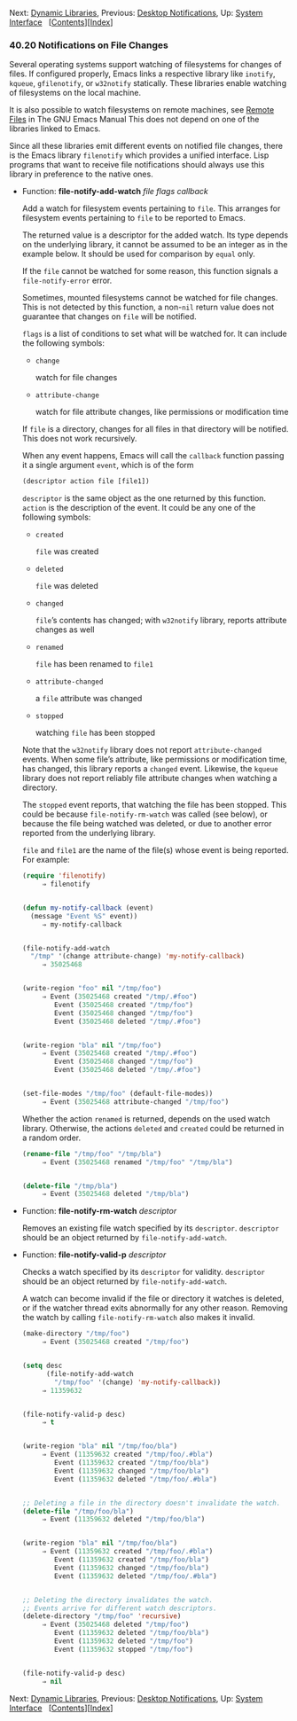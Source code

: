 

Next: [Dynamic Libraries](Dynamic-Libraries.html), Previous: [Desktop Notifications](Desktop-Notifications.html), Up: [System Interface](System-Interface.html)   \[[Contents](index.html#SEC_Contents "Table of contents")]\[[Index](Index.html "Index")]

### 40.20 Notifications on File Changes

Several operating systems support watching of filesystems for changes of files. If configured properly, Emacs links a respective library like `inotify`, `kqueue`, `gfilenotify`, or `w32notify` statically. These libraries enable watching of filesystems on the local machine.

It is also possible to watch filesystems on remote machines, see [Remote Files](https://www.gnu.org/software/emacs/manual/html_node/emacs/Remote-Files.html#Remote-Files) in The GNU Emacs Manual This does not depend on one of the libraries linked to Emacs.

Since all these libraries emit different events on notified file changes, there is the Emacs library `filenotify` which provides a unified interface. Lisp programs that want to receive file notifications should always use this library in preference to the native ones.

*   Function: **file-notify-add-watch** *file flags callback*

    Add a watch for filesystem events pertaining to `file`. This arranges for filesystem events pertaining to `file` to be reported to Emacs.

    The returned value is a descriptor for the added watch. Its type depends on the underlying library, it cannot be assumed to be an integer as in the example below. It should be used for comparison by `equal` only.

    If the `file` cannot be watched for some reason, this function signals a `file-notify-error` error.

    Sometimes, mounted filesystems cannot be watched for file changes. This is not detected by this function, a non-`nil` return value does not guarantee that changes on `file` will be notified.

    `flags` is a list of conditions to set what will be watched for. It can include the following symbols:

    *   `change`

        watch for file changes

    *   `attribute-change`

        watch for file attribute changes, like permissions or modification time

    If `file` is a directory, changes for all files in that directory will be notified. This does not work recursively.

    When any event happens, Emacs will call the `callback` function passing it a single argument `event`, which is of the form

    ```lisp
    (descriptor action file [file1])
    ```

    `descriptor` is the same object as the one returned by this function. `action` is the description of the event. It could be any one of the following symbols:

    *   `created`

        `file` was created

    *   `deleted`

        `file` was deleted

    *   `changed`

        `file`’s contents has changed; with `w32notify` library, reports attribute changes as well

    *   `renamed`

        `file` has been renamed to `file1`

    *   `attribute-changed`

        a `file` attribute was changed

    *   `stopped`

        watching `file` has been stopped

    Note that the `w32notify` library does not report `attribute-changed` events. When some file’s attribute, like permissions or modification time, has changed, this library reports a `changed` event. Likewise, the `kqueue` library does not report reliably file attribute changes when watching a directory.

    The `stopped` event reports, that watching the file has been stopped. This could be because `file-notify-rm-watch` was called (see below), or because the file being watched was deleted, or due to another error reported from the underlying library.

    `file` and `file1` are the name of the file(s) whose event is being reported. For example:

    ```lisp
    (require 'filenotify)
         ⇒ filenotify
    ```

    ```lisp
    ```

    ```lisp
    (defun my-notify-callback (event)
      (message "Event %S" event))
         ⇒ my-notify-callback
    ```

    ```lisp
    ```

    ```lisp
    (file-notify-add-watch
      "/tmp" '(change attribute-change) 'my-notify-callback)
         ⇒ 35025468
    ```

    ```lisp
    ```

    ```lisp
    (write-region "foo" nil "/tmp/foo")
         ⇒ Event (35025468 created "/tmp/.#foo")
            Event (35025468 created "/tmp/foo")
            Event (35025468 changed "/tmp/foo")
            Event (35025468 deleted "/tmp/.#foo")
    ```

    ```lisp
    ```

    ```lisp
    (write-region "bla" nil "/tmp/foo")
         ⇒ Event (35025468 created "/tmp/.#foo")
            Event (35025468 changed "/tmp/foo")
            Event (35025468 deleted "/tmp/.#foo")
    ```

    ```lisp
    ```

    ```lisp
    (set-file-modes "/tmp/foo" (default-file-modes))
         ⇒ Event (35025468 attribute-changed "/tmp/foo")
    ```

    Whether the action `renamed` is returned, depends on the used watch library. Otherwise, the actions `deleted` and `created` could be returned in a random order.

    ```lisp
    (rename-file "/tmp/foo" "/tmp/bla")
         ⇒ Event (35025468 renamed "/tmp/foo" "/tmp/bla")
    ```

    ```lisp
    ```

    ```lisp
    (delete-file "/tmp/bla")
         ⇒ Event (35025468 deleted "/tmp/bla")
    ```

<!---->

*   Function: **file-notify-rm-watch** *descriptor*

    Removes an existing file watch specified by its `descriptor`. `descriptor` should be an object returned by `file-notify-add-watch`.

<!---->

*   Function: **file-notify-valid-p** *descriptor*

    Checks a watch specified by its `descriptor` for validity. `descriptor` should be an object returned by `file-notify-add-watch`.

    A watch can become invalid if the file or directory it watches is deleted, or if the watcher thread exits abnormally for any other reason. Removing the watch by calling `file-notify-rm-watch` also makes it invalid.

    ```lisp
    (make-directory "/tmp/foo")
         ⇒ Event (35025468 created "/tmp/foo")
    ```

    ```lisp
    ```

    ```lisp
    (setq desc
          (file-notify-add-watch
            "/tmp/foo" '(change) 'my-notify-callback))
         ⇒ 11359632
    ```

    ```lisp
    ```

    ```lisp
    (file-notify-valid-p desc)
         ⇒ t
    ```

    ```lisp
    ```

    ```lisp
    (write-region "bla" nil "/tmp/foo/bla")
         ⇒ Event (11359632 created "/tmp/foo/.#bla")
            Event (11359632 created "/tmp/foo/bla")
            Event (11359632 changed "/tmp/foo/bla")
            Event (11359632 deleted "/tmp/foo/.#bla")
    ```

    ```lisp
    ```

    ```lisp
    ;; Deleting a file in the directory doesn't invalidate the watch.
    (delete-file "/tmp/foo/bla")
         ⇒ Event (11359632 deleted "/tmp/foo/bla")
    ```

    ```lisp
    ```

    ```lisp
    (write-region "bla" nil "/tmp/foo/bla")
         ⇒ Event (11359632 created "/tmp/foo/.#bla")
            Event (11359632 created "/tmp/foo/bla")
            Event (11359632 changed "/tmp/foo/bla")
            Event (11359632 deleted "/tmp/foo/.#bla")
    ```

    ```lisp
    ```

    ```lisp
    ;; Deleting the directory invalidates the watch.
    ;; Events arrive for different watch descriptors.
    (delete-directory "/tmp/foo" 'recursive)
         ⇒ Event (35025468 deleted "/tmp/foo")
            Event (11359632 deleted "/tmp/foo/bla")
            Event (11359632 deleted "/tmp/foo")
            Event (11359632 stopped "/tmp/foo")
    ```

    ```lisp
    ```

    ```lisp
    (file-notify-valid-p desc)
         ⇒ nil
    ```

Next: [Dynamic Libraries](Dynamic-Libraries.html), Previous: [Desktop Notifications](Desktop-Notifications.html), Up: [System Interface](System-Interface.html)   \[[Contents](index.html#SEC_Contents "Table of contents")]\[[Index](Index.html "Index")]
